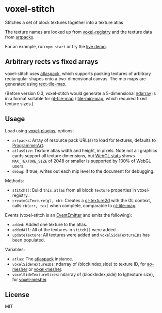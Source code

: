 # voxel-stitch

Stitches a set of block textures together into a texture atlas

The texture names are looked up from [voxel-registry](https://github.com/deathcap/voxel-registry)
and the texture data from [artpacks](https://github.com/deathcap/artpacks).

For an example, run `npm start` or try the [live demo](http://deathcap.github.io/voxel-stitch).

## Arbitrary rects vs fixed arrays
voxel-stitch uses
[atlaspack](https://github.com/shama/atlaspack), which supports packing textures of arbitrary rectangular
shapes onto a two-dimensional canvas. The mip maps are generated using
[rect-tile-map](https://github.com/deathcap/rect-tile-map).

(Before version 0.3, voxel-stitch would generate a
5-dimensional [ndarray](https://github.com/mikolalysenko/ndarray) is in a format suitable for
[gl-tile-map](https://github.com/mikolalysenko/gl-tile-map) /
[tile-mip-map](https://github.com/mikolalysenko/tile-mip-map), which required fixed texture sizes.)

## Usage
Load using [voxel-plugins](https://github.com/deathcap/voxel-plugins), options:

* `artpacks`: Array of resource pack URL(s) to load for textures, defaults to [ProgrammerArt](https://github.com/deathcap/ProgrammerArt).
* `atlasSize`: Texture atlas width and height, in pixels. Note not all graphics cards support
all texture dimensions, but [WebGL stats](http://webglstats.com/) shows `MAX_TEXTURE_SIZE` of 2048
or smaller is supported by 100% of WebGL users.
* `debug`: If true, writes out each mip level to the document for debugging.

Methods:

* `stitch()`: Build `this.atlas` from all block `texture` properties in voxel-registry.
* `createGLTexture(gl, cb)`: Creates a [gl-texture2d](https://github.com/gl-modules/gl-texture2d) with the GL context, calls `cb(err, tex)` when complete,
comparable to [gl-tile-map](https://github.com/mikolalysenko/gl-tile-map).

Events (voxel-stitch is an [EventEmitter](http://nodejs.org/api/events.html) and emits the following):

* `added`: Added one texture to the atlas.
* `addedAll`: All of the textures in `stitch()` were added.
* `updateTexture`: All textures were added and `voxelSideTextureIDs` has been populated.

Variables:

* `atlas`: The [atlaspack](https://github.com/shama/atlaspack) instance.
* `voxelSideTextureIDs`: ndarray of (blockIndex,side) to texture ID, for [ao-mesher](https://github.com/mikolalysenko/ao-mesher) or [voxel-mesher](https://github.com/deathcap/voxel-mesher).
* `voxelSideTextureSizes`: ndarray of (blockIndex,side) to lg(texture size), for [voxel-mesher](https://github.com/deathcap/voxel-mesher).

## License

MIT

